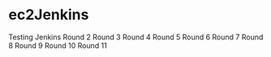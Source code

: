 # ec2Jenkins

Testing Jenkins
Round 2
Round 3
Round 4
Round 5
Round 6
Round 7
Round 8
Round 9
Round 10
Round 11
